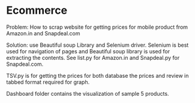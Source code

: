 # Ecommerce

Problem: How to scrap website for getting prices for mobile product from Amazon.in and Snapdeal.com

Solution: use Beautiful soup Library and Selenium driver. Selenium is best used for navigation of pages and Beautiful soup library is used for extracting the contents.
See list.py for Amazon.in and Snapdeal.py for Snapdeal.com.

TSV.py is for getting the prices for both database the prices and review in tabbed format required for graph.

Dashboard folder contains the visualization of sample 5 products.
